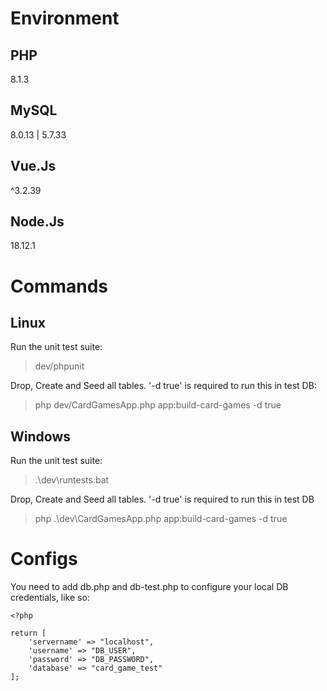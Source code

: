 # Environment

## PHP

8.1.3

## MySQL

8.0.13 | 5.7.33

## Vue.Js

^3.2.39

## Node.Js

18.12.1

# Commands

## Linux
Run the unit test suite:

> dev/phpunit

Drop, Create and Seed all tables. '-d true' is required to run this in test DB:

> php dev/CardGamesApp.php app:build-card-games -d true

## Windows
Run the unit test suite:

> .\dev\runtests.bat

Drop, Create and Seed all tables. '-d true' is required to run this in test DB

> php .\dev\CardGamesApp.php app:build-card-games -d true

# Configs

You need to add db.php and db-test.php to configure your local DB credentials, like so:

```
<?php

return [
    'servername' => "localhost",
    'username' => "DB_USER",
    'password' => "DB_PASSWORD",
    'database' => "card_game_test"
];
```
